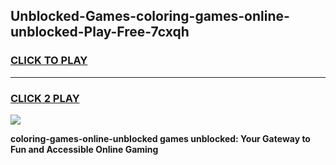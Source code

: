 
## Unblocked-Games-coloring-games-online-unblocked-Play-Free-7cxqh
<h3>
<a href="https://premium76.site?title=coloring-games-online-unblocked&ref=23A">CLICK TO PLAY</a></h3>
<hr>

<h3>
<a href="https://premium76.site?title=coloring-games-online-unblocked&ref=23A">CLICK 2 PLAY</a>
  
</h3>

<a href="https://premium76.site?title=coloring-games-online-unblocked&ref=23A"><img src="https://clearcache.store/games.png"></a>


**coloring-games-online-unblocked games unblocked: Your Gateway to Fun and Accessible Online Gaming**
